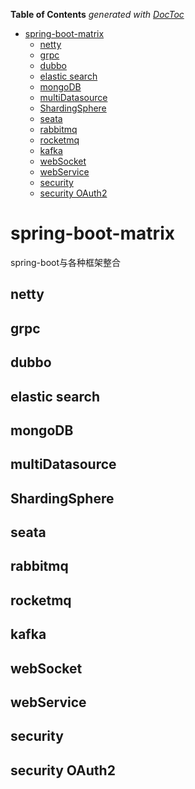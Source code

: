 <!-- START doctoc generated TOC please keep comment here to allow auto update -->
<!-- DON'T EDIT THIS SECTION, INSTEAD RE-RUN doctoc TO UPDATE -->
**Table of Contents**  *generated with [DocToc](https://github.com/thlorenz/doctoc)*

- [spring-boot-matrix](#spring-boot-matrix)
    - [netty](#netty)
    - [grpc](#grpc)
    - [dubbo](#dubbo)
    - [elastic search](#elastic-search)
    - [mongoDB](#mongodb)
    - [multiDatasource](#multidatasource)
    - [ShardingSphere](#shardingsphere)
    - [seata](#seata)
    - [rabbitmq](#rabbitmq)
    - [rocketmq](#rocketmq)
    - [kafka](#kafka)
    - [webSocket](#websocket)
    - [webService](#webservice)
    - [security](#security)
    - [security OAuth2](#security-oauth2)

<!-- END doctoc generated TOC please keep comment here to allow auto update -->

# spring-boot-matrix

spring-boot与各种框架整合

## netty

## grpc

## dubbo

## elastic search

## mongoDB

## multiDatasource

## ShardingSphere

## seata 

## rabbitmq

## rocketmq

## kafka

## webSocket

## webService

## security

## security OAuth2